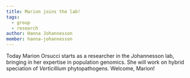 ```yaml
---
title: Marion joins the lab!
tags:
  - group
  - research
author: Hanna Johannesson
member: hanna-johannesson
---
```


Today Marion Orsucci starts as a researcher in the Johannesson lab, bringing in her expertise in population genomics. She will work on hybrid speciation of _Verticillium_ phytopathogens. Welcome, Marion!